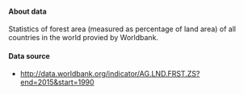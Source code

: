 

#### About data ####

Statistics of forest area (measured as percentage of land area) of all countries
in the world provied by Worldbank.

#### Data source ####

  * <http://data.worldbank.org/indicator/AG.LND.FRST.ZS?end=2015&start=1990>
